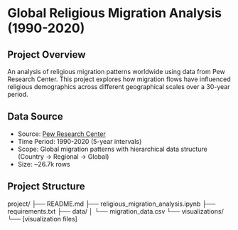 # Global Religious Migration Analysis (1990-2020)

## Project Overview
An analysis of religious migration patterns worldwide using data from Pew Research Center. This project explores how migration flows have influenced religious demographics across different geographical scales over a 30-year period.

## Data Source
- Source: [Pew Research Center](https://www.pewresearch.org/dataset/dataset-religious-composition-of-the-worlds-migrants-1990-2020/)
- Time Period: 1990-2020 (5-year intervals)
- Scope: Global migration patterns with hierarchical data structure (Country -> Regional -> Global)
- Size: ~26.7k rows

## Project Structure
project/
├── README.md
├── religious_migration_analysis.ipynb
├── requirements.txt
├── data/
│   └── migration_data.csv
└── visualizations/
    └── [visualization files]
